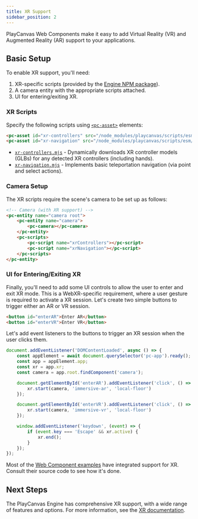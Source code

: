 ```yaml
---
title: XR Support
sidebar_position: 2
---
```


PlayCanvas Web Components make it easy to add Virtual Reality (VR) and Augmented Reality (AR) support to your applications.

## Basic Setup

To enable XR support, you'll need:

1. XR-specific scripts (provided by the [Engine NPM package](https://www.npmjs.com/package/playcanvas)).
2. A camera entity with the appropriate scripts attached.
3. UI for entering/exiting XR.

### XR Scripts

Specify the following scripts using [`<pc-asset>`](../tags/pc-asset) elements:

```html
<pc-asset id="xr-controllers" src="/node_modules/playcanvas/scripts/esm/xr-controllers.mjs" preload></pc-asset>
<pc-asset id="xr-navigation" src="/node_modules/playcanvas/scripts/esm/xr-navigation.mjs" preload></pc-asset>
```

* [`xr-controllers.mjs`](https://github.com/playcanvas/engine/blob/main/scripts/esm/xr-controllers.mjs) - Dynamically downloads XR controller models (GLBs) for any detected XR controllers (including hands).
* [`xr-navigation.mjs`](https://github.com/playcanvas/engine/blob/main/scripts/esm/xr-navigation.mjs) - Implements basic teleportation navigation (via point and select actions).

### Camera Setup

The XR scripts require the scene's camera to be set up as follows:

```html
<!-- Camera (with XR support) -->
<pc-entity name="camera root">
    <pc-entity name="camera">
        <pc-camera></pc-camera>
    </pc-entity>
    <pc-scripts>
        <pc-script name="xrControllers"></pc-script>
        <pc-script name="xrNavigation"></pc-script>
    </pc-scripts>
</pc-entity>
```

### UI for Entering/Exiting XR

Finally, you'll need to add some UI controls to allow the user to enter and exit XR mode. This is a WebXR-specific requirement, where a user gesture is required to activate a XR session. Let's create two simple buttons to trigger either an AR or VR session.

```html
<button id="enterAR">Enter AR</button>
<button id="enterVR">Enter VR</button>
```

Let's add event listeners to the buttons to trigger an XR session when the user clicks them.

```javascript
document.addEventListener('DOMContentLoaded', async () => {
    const appElement = await document.querySelector('pc-app').ready();
    const app = appElement.app;
    const xr = app.xr;
    const camera = app.root.findComponent('camera');

    document.getElementById('enterAR').addEventListener('click', () => {
        xr.start(camera, 'immersive-ar', 'local-floor')
    });

    document.getElementById('enterVR').addEventListener('click', () => {
        xr.start(camera, 'immersive-vr', 'local-floor')
    });

    window.addEventListener('keydown', (event) => {
        if (event.key === 'Escape' && xr.active) {
            xr.end();
        }
    });
});
```

Most of the [Web Component examples](https://playcanvas.github.io/web-components/examples/) have integrated support for XR. Consult their source code to see how it's done.

## Next Steps

The PlayCanvas Engine has comprehensive XR support, with a wide range of features and options. For more information, see the [XR documentation](/user-manual/xr).
